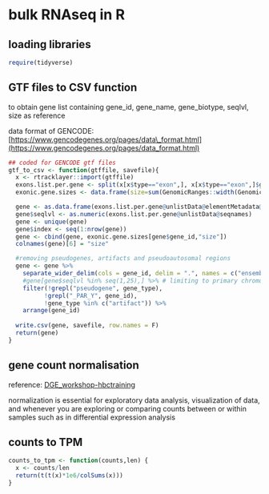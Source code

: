 # bulk RNAseq in R

## loading libraries

```r
require(tidyverse)
```

## GTF files to CSV function

to obtain gene list containing gene\_id, gene\_name, gene\_biotype, seqlvl, size as reference

data format of GENCODE: [https://www.gencodegenes.org/pages/data\_format.html](https://www.gencodegenes.org/pages/data_format.html)

```r
## coded for GENCODE gtf files
gtf_to_csv <- function(gtffile, savefile){
  x <- rtracklayer::import(gtffile)
  exons.list.per.gene <- split(x[x$type=="exon",], x[x$type=="exon",]$gene_id) 
  exonic.gene.sizes <- data.frame(size=sum(GenomicRanges::width(GenomicRanges::reduce(exons.list.per.gene))))

  gene <- as.data.frame(exons.list.per.gene@unlistData@elementMetadata@listData[c("gene_id", "gene_name", "gene_type")])
  gene$seqlvl <- as.numeric(exons.list.per.gene@unlistData@seqnames)
  gene <- unique(gene) 
  gene$index <- seq(1:nrow(gene))
  gene <- cbind(gene, exonic.gene.sizes[gene$gene_id,"size"]) 
  colnames(gene)[6] = "size"

  #removing pseudogenes, artifacts and pseudoautosomal regions
  gene <- gene %>% 
    separate_wider_delim(cols = gene_id, delim = ".", names = c("ensembl_id", "version"), cols_remove = FALSE) %>%
    #gene[gene$seqlvl %in% seq(1,25),] %>% # limiting to primary chromosomes
    filter(!grepl("pseudogene", gene_type),
          !grepl("_PAR_Y", gene_id),
          !gene_type %in% c("artifact")) %>%
    arrange(gene_id)
  
  write.csv(gene, savefile, row.names = F)
  return(gene)
}
```

## gene count normalisation

reference: [DGE\_workshop-hbctraining](https://hbctraining.github.io/DGE_workshop/lessons/02_DGE_count_normalization.html)

normalization is essential for exploratory data analysis, visualization of data, and whenever you are exploring or comparing counts between or within samples such as in differential expression analysis



## counts to TPM

```r
counts_to_tpm <- function(counts,len) {
  x <- counts/len
  return(t(t(x)*1e6/colSums(x)))
}
```

